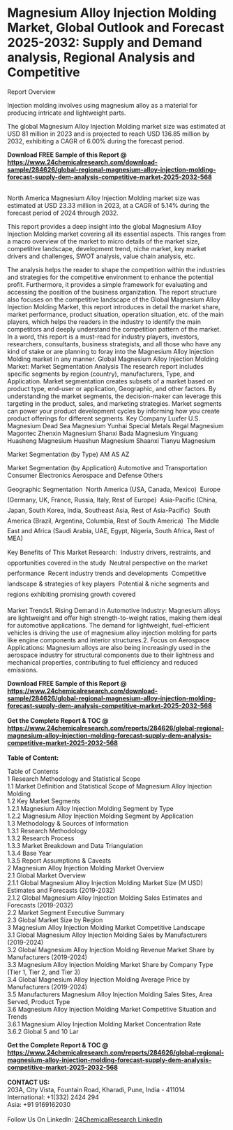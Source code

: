 <h1>Magnesium Alloy Injection Molding Market, Global Outlook and Forecast 2025-2032: Supply and Demand analysis, Regional Analysis and Competitive</h1><p>Report Overview</p><p>
Injection molding involves using magnesium alloy as a material for producing intricate and lightweight parts.</p><p>
The global Magnesium Alloy Injection Molding market size was estimated at USD 81 million in 2023 and is projected to reach USD 136.85 million by 2032, exhibiting a CAGR of 6.00% during the forecast period.</p><div><b>Download FREE Sample of this Report @ 
            <a href="https://www.24chemicalresearch.com/download-sample/284626/global-regional-magnesium-alloy-injection-molding-forecast-supply-dem-analysis-competitive-market-2025-2032-568">
            https://www.24chemicalresearch.com/download-sample/284626/global-regional-magnesium-alloy-injection-molding-forecast-supply-dem-analysis-competitive-market-2025-2032-568</a></b></div><br><p>
North America Magnesium Alloy Injection Molding market size was estimated at USD 23.33 million in 2023, at a CAGR of 5.14% during the forecast period of 2024 through 2032.</p><p>
This report provides a deep insight into the global Magnesium Alloy Injection Molding market covering all its essential aspects. This ranges from a macro overview of the market to micro details of the market size, competitive landscape, development trend, niche market, key market drivers and challenges, SWOT analysis, value chain analysis, etc.</p><p>
The analysis helps the reader to shape the competition within the industries and strategies for the competitive environment to enhance the potential profit. Furthermore, it provides a simple framework for evaluating and accessing the position of the business organization. The report structure also focuses on the competitive landscape of the Global Magnesium Alloy Injection Molding Market, this report introduces in detail the market share, market performance, product situation, operation situation, etc. of the main players, which helps the readers in the industry to identify the main competitors and deeply understand the competition pattern of the market.
In a word, this report is a must-read for industry players, investors, researchers, consultants, business strategists, and all those who have any kind of stake or are planning to foray into the Magnesium Alloy Injection Molding market in any manner.
Global Magnesium Alloy Injection Molding Market: Market Segmentation Analysis
The research report includes specific segments by region (country), manufacturers, Type, and Application. Market segmentation creates subsets of a market based on product type, end-user or application, Geographic, and other factors. By understanding the market segments, the decision-maker can leverage this targeting in the product, sales, and marketing strategies. Market segments can power your product development cycles by informing how you create product offerings for different segments.
Key Company
Luxfer
U.S. Magnesium
Dead Sea Magnesium
Yunhai Special Metals
Regal Magnesium
Magontec
Zhenxin Magnesium
Shanxi Bada Magnesium
Yinguang Huasheng Magnesium
Huashun Magnesium
Shaanxi Tianyu Magnesium</p><p>
Market Segmentation (by Type)
AM
AS
AZ</p><p>
Market Segmentation (by Application)
Automotive and Transportation
Consumer Electronics
Aerospace and Defense
Others</p><p>
Geographic Segmentation
 North America (USA, Canada, Mexico)
 Europe (Germany, UK, France, Russia, Italy, Rest of Europe)
 Asia-Pacific (China, Japan, South Korea, India, Southeast Asia, Rest of Asia-Pacific)
 South America (Brazil, Argentina, Columbia, Rest of South America)
 The Middle East and Africa (Saudi Arabia, UAE, Egypt, Nigeria, South Africa, Rest of MEA)</p><p>
Key Benefits of This Market Research:
 Industry drivers, restraints, and opportunities covered in the study
 Neutral perspective on the market performance
 Recent industry trends and developments
 Competitive landscape &amp; strategies of key players
 Potential &amp; niche segments and regions exhibiting promising growth covered
</p><p>
Market Trends1. Rising Demand in Automotive Industry: Magnesium alloys are lightweight and offer high strength-to-weight ratios, making them ideal for automotive applications. The demand for lightweight, fuel-efficient vehicles is driving the use of magnesium alloy injection molding for parts like engine components and interior structures.2. Focus on Aerospace Applications: Magnesium alloys are also being increasingly used in the aerospace industry for structural components due to their lightness and mechanical properties, contributing to fuel efficiency and reduced emissions.</p><div><b>Download FREE Sample of this Report @ 
            <a href="https://www.24chemicalresearch.com/download-sample/284626/global-regional-magnesium-alloy-injection-molding-forecast-supply-dem-analysis-competitive-market-2025-2032-568">
            https://www.24chemicalresearch.com/download-sample/284626/global-regional-magnesium-alloy-injection-molding-forecast-supply-dem-analysis-competitive-market-2025-2032-568</a></b></div><br><div><b>Get the Complete Report & TOC @ 
            <a href="https://www.24chemicalresearch.com/reports/284626/global-regional-magnesium-alloy-injection-molding-forecast-supply-dem-analysis-competitive-market-2025-2032-568">
            https://www.24chemicalresearch.com/reports/284626/global-regional-magnesium-alloy-injection-molding-forecast-supply-dem-analysis-competitive-market-2025-2032-568</a></b></div><br>
            <b>Table of Content:</b><p>Table of Contents<br />
1 Research Methodology and Statistical Scope<br />
1.1 Market Definition and Statistical Scope of Magnesium Alloy Injection Molding<br />
1.2 Key Market Segments<br />
1.2.1 Magnesium Alloy Injection Molding Segment by Type<br />
1.2.2 Magnesium Alloy Injection Molding Segment by Application<br />
1.3 Methodology & Sources of Information<br />
1.3.1 Research Methodology<br />
1.3.2 Research Process<br />
1.3.3 Market Breakdown and Data Triangulation<br />
1.3.4 Base Year<br />
1.3.5 Report Assumptions & Caveats<br />
2 Magnesium Alloy Injection Molding Market Overview<br />
2.1 Global Market Overview<br />
2.1.1 Global Magnesium Alloy Injection Molding Market Size (M USD) Estimates and Forecasts (2019-2032)<br />
2.1.2 Global Magnesium Alloy Injection Molding Sales Estimates and Forecasts (2019-2032)<br />
2.2 Market Segment Executive Summary<br />
2.3 Global Market Size by Region<br />
3 Magnesium Alloy Injection Molding Market Competitive Landscape<br />
3.1 Global Magnesium Alloy Injection Molding Sales by Manufacturers (2019-2024)<br />
3.2 Global Magnesium Alloy Injection Molding Revenue Market Share by Manufacturers (2019-2024)<br />
3.3 Magnesium Alloy Injection Molding Market Share by Company Type (Tier 1, Tier 2, and Tier 3)<br />
3.4 Global Magnesium Alloy Injection Molding Average Price by Manufacturers (2019-2024)<br />
3.5 Manufacturers Magnesium Alloy Injection Molding Sales Sites, Area Served, Product Type<br />
3.6 Magnesium Alloy Injection Molding Market Competitive Situation and Trends<br />
3.6.1 Magnesium Alloy Injection Molding Market Concentration Rate<br />
3.6.2 Global 5 and 10 Lar</p><div><b>Get the Complete Report & TOC @ 
            <a href="https://www.24chemicalresearch.com/reports/284626/global-regional-magnesium-alloy-injection-molding-forecast-supply-dem-analysis-competitive-market-2025-2032-568">
            https://www.24chemicalresearch.com/reports/284626/global-regional-magnesium-alloy-injection-molding-forecast-supply-dem-analysis-competitive-market-2025-2032-568</a></b></div><br><b>CONTACT US:</b><br>
            203A, City Vista, Fountain Road, Kharadi, Pune, India - 411014<br>
            International: +1(332) 2424 294<br>
            Asia: +91 9169162030 <br><br>
            Follow Us On LinkedIn: <a href="https://www.linkedin.com/company/24chemicalresearch/">24ChemicalResearch LinkedIn</a>
